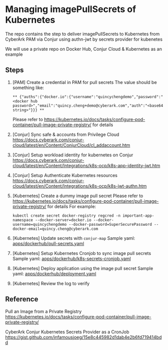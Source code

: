 # Managing imagePullSecrets of Kubernetes

The repo contains the step to deliver imagePullSecrets to Kubernetes from CyberArk PAM via Conjur using authn-jwt by secrets provider for kubenetes

We will use a private repo on Docker Hub, Conjur Cloud & Kubernetes as an example

## Steps

1. [PAM] Create a credential in PAM for pull secrets
   The value should be something like:
   ```
   ** {"auths":{"docker.io":{"username":"quincychengdemo","password":"<docker hub password>","email":"quincy.cheng+demo@cyberark.com","auth":"<base64 string>"}}} **
   ```
   Please refer to https://kubernetes.io/docs/tasks/configure-pod-container/pull-image-private-registry/ for details
   
2. [Conjur] Sync safe & accounts from Privilege Cloud
   https://docs.cyberark.com/conjur-cloud/latest/en/Content/ConjurCloud/cl_addaccount.htm

3. [Conjur] Setup workload identity for kubernetes on Conjur
   https://docs.cyberark.com/conjur-cloud/latest/en/Content/Integrations/k8s-ocp/k8s-app-identity-jwt.htm

4. [Conjur] Setup Authenticate Kubernetes resources
   https://docs.cyberark.com/conjur-cloud/latest/en/Content/Integrations/k8s-ocp/k8s-jwt-authn.htm

5. [Kubernetes] Create a dummy image pull secret
   Please refer to https://kubernetes.io/docs/tasks/configure-pod-container/pull-image-private-registry/ for details
   For example:
   ```
   kubectl create secret docker-registry regcred -n important-app-namespace --docker-server=docker.io --docker-username=quincychengdemo --docker-password=SuperSecurePassword --docker-email=quincy.cheng@cyberark.com
   ```
   
6. [Kubernetes] Update secrets with `conjur-map`
    Sample yaml:  [apps/dockerhub/pull-secrets.yaml](apps/dockerhub/pull-secrets.yaml)

7. [Kubernetes] Setup Kubernetes Cronjob to sync image pull secrets 
   Sample yaml:  [apps/dockerhub/k8s-secrets-cronjob.yaml](apps/dockerhub/k8s-secrets-cronjob.yaml)

8. [Kubernetes] Deploy application using the image pull secret
   Sample yaml: [apps/dockerhub/deployment.yaml](apps/dockerhub/deployment.yaml)

9. [Kubernetes] Review the log to verify

## Reference
Pull an Image from a Private Registry
https://kubernetes.io/docs/tasks/configure-pod-container/pull-image-private-registry/

CyberArk Conjur Kubernetes Secrets Provider as a CronJob
https://gist.github.com/infamousjoeg/15e8c445982d1dab4e2b6fd719414bdd

